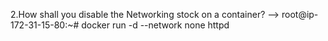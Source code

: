 2.How shall you disable the Networking stock on a container?
--> root@ip-172-31-15-80:~# docker run -d --network none httpd
